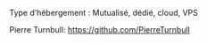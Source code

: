 Type d’hébergement : Mutualisé, dédié, cloud, VPS

Pierre Turnbull: https://github.com/PierreTurnbull
